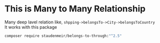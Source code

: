 # This is Many to Many Relationship

Many deep lavel relation like, `shpping->belongsTo->City->belongsToCountry`
It works with this package
```bash
composer require staudenmeir/belongs-to-through:"^2.5"
```
